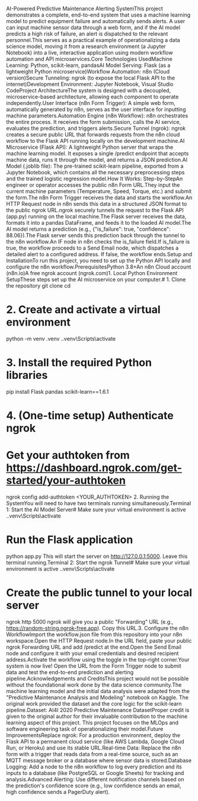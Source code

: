 AI-Powered Predictive Maintenance Alerting SystemThis project demonstrates a complete, end-to-end system that uses a machine learning model to predict equipment failure and automatically sends alerts. A user can input machine sensor data through a web form, and if the AI model predicts a high risk of failure, an alert is dispatched to the relevant personnel.This serves as a practical example of operationalizing a data science model, moving it from a research environment (a Jupyter Notebook) into a live, interactive application using modern workflow automation and API microservices.Core Technologies UsedMachine Learning: Python, scikit-learn, pandasAI Model Serving: Flask (as a lightweight Python microservice)Workflow Automation: n8n (Cloud version)Secure Tunneling: ngrok (to expose the local Flask API to the internet)Development Environment: Jupyter Notebook, Visual Studio CodeProject ArchitectureThe system is designed with a decoupled, microservice-based architecture, allowing each component to operate independently.User Interface (n8n Form Trigger): A simple web form, automatically generated by n8n, serves as the user interface for inputting machine parameters.Automation Engine (n8n Workflow): n8n orchestrates the entire process. It receives the form submission, calls the AI service, evaluates the prediction, and triggers alerts.Secure Tunnel (ngrok): ngrok creates a secure public URL that forwards requests from the n8n cloud workflow to the Flask API running locally on the development machine.AI Microservice (Flask API): A lightweight Python server that wraps the machine learning model. It exposes a single /predict endpoint that accepts machine data, runs it through the model, and returns a JSON prediction.AI Model (.joblib file): The pre-trained scikit-learn pipeline, exported from a Jupyter Notebook, which contains all the necessary preprocessing steps and the trained logistic regression model.How It Works: Step-by-StepAn engineer or operator accesses the public n8n Form URL.They input the current machine parameters (Temperature, Speed, Torque, etc.) and submit the form.The n8n Form Trigger receives the data and starts the workflow.An HTTP Request node in n8n sends this data in a structured JSON format to the public ngrok URL.ngrok securely tunnels the request to the Flask API (app.py) running on the local machine.The Flask server receives the data, formats it into a pandas DataFrame, and feeds it to the loaded AI model.The AI model returns a prediction (e.g., {"is_failure": true, "confidence": 88.06}).The Flask server sends this prediction back through the tunnel to the n8n workflow.An IF node in n8n checks the is_failure field.If is_failure is true, the workflow proceeds to a Send Email node, which dispatches a detailed alert to a configured address. If false, the workflow ends.Setup and InstallationTo run this project, you need to set up the Python API locally and configure the n8n workflow.PrerequisitesPython 3.8+An n8n Cloud account (n8n.io)A free ngrok account (ngrok.com)1. Local Python Environment SetupThese steps set up the AI microservice on your computer.# 1. Clone the repository
git clone <your-repo-url>
cd <your-repo-folder>

# 2. Create and activate a virtual environment
python -m venv .venv
.\.venv\Scripts\activate

# 3. Install the required Python libraries
pip install Flask pandas scikit-learn==1.6.1

# 4. (One-time setup) Authenticate ngrok
# Get your authtoken from https://dashboard.ngrok.com/get-started/your-authtoken
ngrok config add-authtoken <YOUR_AUTHTOKEN>
2. Running the SystemYou will need to have two terminals running simultaneously.Terminal 1: Start the AI Model Server# Make sure your virtual environment is active
.\.venv\Scripts\activate

# Run the Flask application
python app.py
This will start the server on http://127.0.0.1:5000. Leave this terminal running.Terminal 2: Start the ngrok Tunnel# Make sure your virtual environment is active
.\.venv\Scripts\activate

# Create the public tunnel to your local server
ngrok http 5000
ngrok will give you a public "Forwarding" URL (e.g., https://random-string.ngrok-free.app). Copy this URL.3. Configure the n8n WorkflowImport the workflow.json file from this repository into your n8n workspace.Open the HTTP Request node.In the URL field, paste your public ngrok Forwarding URL and add /predict at the end.Open the Send Email node and configure it with your email credentials and desired recipient address.Activate the workflow using the toggle in the top-right corner.Your system is now live! Open the URL from the Form Trigger node to submit data and test the end-to-end prediction and alerting pipeline.Acknowledgements and CreditsThis project would not be possible without the foundational work done by the data science community.The machine learning model and the initial data analysis were adapted from the "Predictive Maintenance Analysis and Modeling" notebook on Kaggle. The original work provided the dataset and the core logic for the scikit-learn pipeline.Dataset: AI4I 2020 Predictive Maintenance DatasetProper credit is given to the original author for their invaluable contribution to the machine learning aspect of this project. This project focuses on the MLOps and software engineering task of operationalizing their model.Future ImprovementsReplace ngrok: For a production environment, deploy the Flask API to a permanent cloud service (like AWS Lambda, Google Cloud Run, or Heroku) and use its stable URL.Real-time Data: Replace the n8n form with a trigger that reads data from a real-time source, such as an MQTT message broker or a database where sensor data is stored.Database Logging: Add a node to the n8n workflow to log every prediction and its inputs to a database (like PostgreSQL or Google Sheets) for tracking and analysis.Advanced Alerting: Use different notification channels based on the prediction's confidence score (e.g., low confidence sends an email, high confidence sends a PagerDuty alert).
